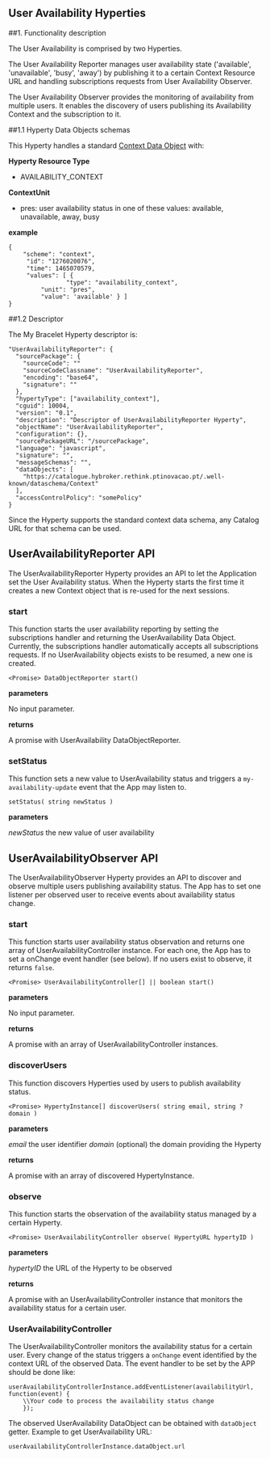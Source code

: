 
User Availability Hyperties
-------------------

##1. Functionality description

The User Availability is comprised by two Hyperties.

The User Availability Reporter manages user availability state ('available', 'unavailable', 'busy', 'away') by publishing it to a certain Context Resource URL and handling subscriptions requests from User Availability Observer.

The User Availability Observer provides the monitoring of availability from multiple users. It enables the discovery of users publishing its Availability Context and the subscription to it.

##1.1 Hyperty Data Objects schemas

This Hyperty handles a standard [Context Data Object](https://github.com/reTHINK-project/dev-service-framework/tree/master/docs/datamodel/data-objects/context) with:

**Hyperty Resource Type**

* AVAILABILITY_CONTEXT

**ContextUnit**

-	pres: user availability status in one of these values: available, unavailable, away, busy

**example**

```
{
	"scheme": "context",
     "id": "1276020076",
     "time": 1465070579,
     "values": [ {
				"type": "availability_context",
         "unit": "pres",
         "value": 'available' } ]
}
```

##1.2 Descriptor

The My Bracelet Hyperty descriptor is:

```
"UserAvailabilityReporter": {
  "sourcePackage": {
    "sourceCode": ""
    "sourceCodeClassname": "UserAvailabilityReporter",
    "encoding": "base64",
    "signature": ""
  },
  "hypertyType": ["availability_context"],
  "cguid": 10004,
  "version": "0.1",
  "description": "Descriptor of UserAvailabilityReporter Hyperty",
  "objectName": "UserAvailabilityReporter",
  "configuration": {},
  "sourcePackageURL": "/sourcePackage",
  "language": "javascript",
  "signature": "",
  "messageSchemas": "",
  "dataObjects": [
    "https://catalogue.hybroker.rethink.ptinovacao.pt/.well-known/dataschema/Context"
  ],
  "accessControlPolicy": "somePolicy"
}
```

Since the Hyperty supports the standard context data schema, any Catalog URL for that schema can be used.

## UserAvailabilityReporter API

The UserAvailabilityReporter Hyperty provides an API to let the Application set the User Availability status. When the Hyperty starts the first time it creates a new Context object that is re-used for the next sessions.

### start

This function starts the user availability reporting by setting the subscriptions handler and returning the UserAvailability Data Object. Currently, the subscriptions handler automatically accepts all subscriptions requests. If no UserAvailability objects exists to be resumed, a new one is created.

```
<Promise> DataObjectReporter start()
```

**parameters**

No input parameter.

**returns**

A promise with UserAvailability DataObjectReporter.

### setStatus

This function sets a new value to UserAvailability status and triggers a `my-availability-update` event that the App may listen to.

```
setStatus( string newStatus )
```

**parameters**

*newStatus* the new value of user availability

## UserAvailabilityObserver API

The UserAvailabilityObserver Hyperty provides an API to discover and observe multiple users publishing availability status. The App has to set one listener per observed user to receive events about availability status change.

### start

This function starts user availability status observation and returns one array of UserAvailabilityController instance. For each one, the App has to set a onChange event handler (see below). If no users exist to observe, it returns `false`.

```
<Promise> UserAvailabilityController[] || boolean start()
```

**parameters**

No input parameter.

**returns**

A promise with an array of UserAvailabilityController instances.

### discoverUsers

This function discovers Hyperties used by users to publish availability status.

```
<Promise> HypertyInstance[] discoverUsers( string email, string ?domain )
```

**parameters**

*email* the user identifier
*domain* (optional) the domain providing the Hyperty

**returns**

A promise with an array of discovered HypertyInstance.

### observe

This function starts the observation of the availability status managed by a certain Hyperty.

```
<Promise> UserAvailabilityController observe( HypertyURL hypertyID )
```

**parameters**

*hypertyID* the URL of the Hyperty to be observed

**returns**

A promise with an UserAvailabilityController instance that monitors the availability status for a certain user.

### UserAvailabilityController

The UserAvailabilityController monitors the availability status for a certain user. Every change of the status triggers a `onChange` event identified by the context URL of the observed Data. The event handler to be set by the APP should be done like:

```
userAvailabilityControllerInstance.addEventListener(availabilityUrl, function(event) {
    \\Your code to process the availability status change
	});
```

The observed UserAvailability DataObject can be obtained with `dataObject` getter. Example to get UserAvailability URL:

`userAvailabilityControllerInstance.dataObject.url`
